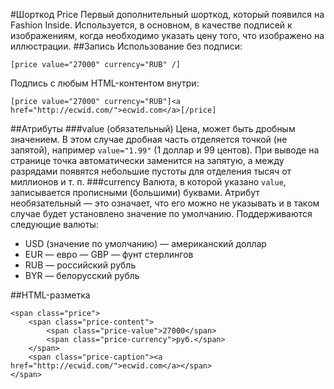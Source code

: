 #Шорткод Price
Первый дополнительный шорткод, который появился на Fashion Inside. Используется, в основном, в качестве подписей к изображениям, когда необходимо указать цену того, что изображено на иллюстрации.
##Запись
Использование без подписи:
```
[price value="27000" currency="RUB" /]
```
Подпись с любым HTML-контентом внутри:
```
[price value="27000" currency="RUB"]<a href="http://ecwid.com/">ecwid.com</a>[/price]
```
##Атрибуты
###value (обязательный)
Цена, может быть дробным значением. В этом случае дробная часть отделяется точкой (не запятой), например `value="1.99"` (1 доллар и 99 центов). При выводе на странице точка автоматически заменится на запятую, а между разрядами появятся небольшие пустоты для отделения тысяч от миллионов и т. п.
###currency
Валюта, в которой указано `value`, записывается прописными (большими) буквами. Атрибут необязательный — это означает, что его можно не указывать и в таком случае будет установлено значение по умолчанию. Поддерживаются следующие валюты:
 
 - USD (значение по умолчанию) — американский доллар
 - EUR — евро
 — GBP — фунт стерлингов
 - RUB — российский рубль
 - BYR — белорусский рубль

##HTML-разметка
```
<span class="price">
	<span class="price-content">
		<span class="price-value">27000</span>
		<span class="price-currency">руб.</span>
	</span>
	<span class="price-caption"><a href="http://ecwid.com/">ecwid.com</a></span>
</span>
```